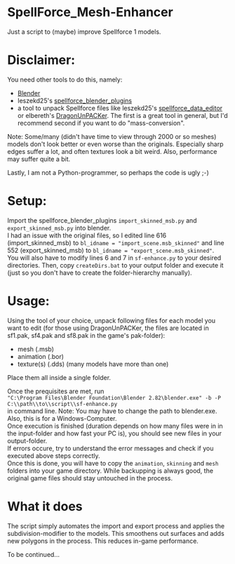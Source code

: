 # SpellForce_Mesh-Enhancer
Just a script to (maybe) improve Spellforce 1 models.

# Disclaimer:
You need other tools to do this, namely:
- [Blender](https://www.blender.org/download/)
- leszekd25's [spellforce_blender_plugins](https://github.com/leszekd25/spellforce_blender_plugins)
- a tool to unpack Spellforce files like leszekd25's [spellforce_data_editor](https://github.com/leszekd25/spellforce_data_editor) or elbereth's [DragonUnPACKer](https://github.com/elbereth/DragonUnPACKer/). The first is a great tool in general, but I'd recommend second if you want to do "mass-conversion".  
  
Note: Some/many (didn't have time to view through 2000 or so meshes) models don't look better or even worse than the originals. Especially sharp edges suffer a lot, and often textures look a bit weird. Also, performance may suffer quite a bit.  
  
Lastly, I am not a Python-programmer, so perhaps the code is ugly ;-)

# Setup:
Import the spellforce_blender_plugins `import_skinned_msb.py` and `export_skinned_msb.py` into blender.  
I had an issue with the original files, so I edited line 616 (import_skinned_msb) to `bl_idname = "import_scene.msb_skinned"` and line 552 (export_skinned_msb) to `bl_idname = "export_scene.msb_skinned"`.  
You will also have to modify lines 6 and 7 in `sf-enhance.py` to your desired directories. Then, copy `createDirs.bat` to your output folder and execute it (just so you don't have to create the folder-hierarchy manually).

# Usage:
Using the tool of your choice, unpack following files for each model you want to edit (for those using DragonUnPACKer, the files are located in sf1.pak, sf4.pak and sf8.pak in the game's pak-folder):
- mesh (.msb)
- animation (.bor)
- texture(s) (.dds) (many models have more than one)  
  
Place them all inside a single folder.  
  
Once the prequisites are met, run  
`"C:\Program Files\Blender Foundation\Blender 2.82\blender.exe" -b -P C:\\path\\to\\script\\sf-enhance.py`  
in command line.
Note: You may have to change the path to blender.exe. Also, this is for a Windows-Computer.  
Once execution is finished (duration depends on how many files were in in the input-folder and how fast your PC is), you should see new files in your output-folder.  
If errors occure, try to understand the error messages and check if you executed above steps correctly.  
Once this is done, you will have to copy the `animation`, `skinning` and `mesh` folders into your game directory. While backupping is always good, the original game files should stay untouched in the process.

# What it does
The script simply automates the import and export process and applies the subdivision-modifier to the models. This smoothens out surfaces and adds new polygons in the process. This reduces in-game performance.  
  
To be continued...
